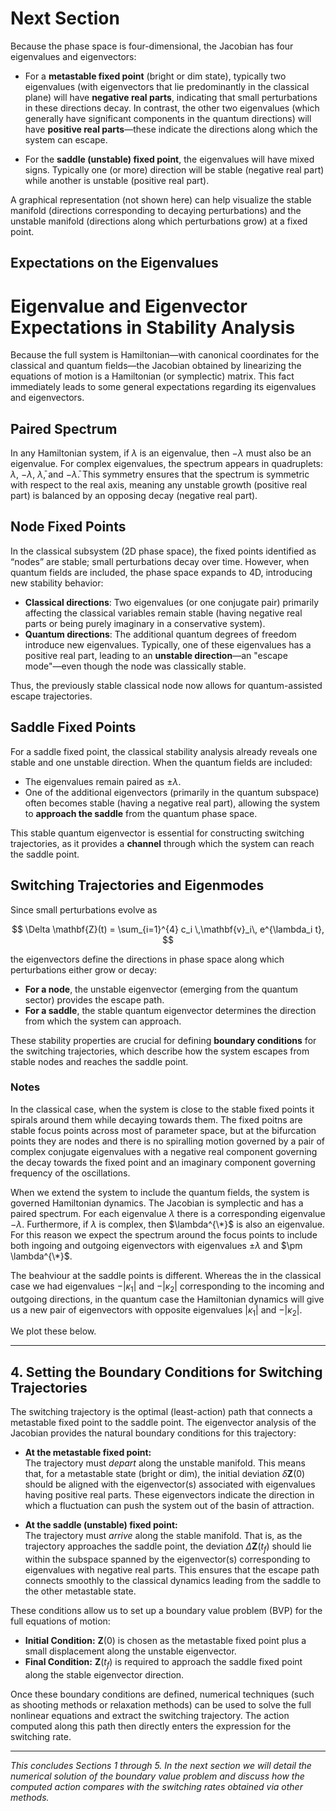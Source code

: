 # Next Section

Because the phase space is four-dimensional, the Jacobian has four eigenvalues and eigenvectors:

- For a **metastable fixed point** (bright or dim state), typically two eigenvalues (with eigenvectors that lie predominantly in the classical plane) will have **negative real parts**, indicating that small perturbations in these directions decay. In contrast, the other two eigenvalues (which generally have significant components in the quantum directions) will have **positive real parts**—these indicate the directions along which the system can escape.
  
- For the **saddle (unstable) fixed point**, the eigenvalues will have mixed signs. Typically one (or more) direction will be stable (negative real part) while another is unstable (positive real part).

A graphical representation (not shown here) can help visualize the stable manifold (directions corresponding to decaying perturbations) and the unstable manifold (directions along which perturbations grow) at a fixed point.

## Expectations on the Eigenvalues

# Eigenvalue and Eigenvector Expectations in Stability Analysis

Because the full system is Hamiltonian—with canonical coordinates for the classical and quantum fields—the Jacobian obtained by linearizing the equations of motion is a Hamiltonian (or symplectic) matrix. This fact immediately leads to some general expectations regarding its eigenvalues and eigenvectors.

## Paired Spectrum

In any Hamiltonian system, if $\lambda$ is an eigenvalue, then $-\lambda$ must also be an eigenvalue. For complex eigenvalues, the spectrum appears in quadruplets: $\lambda$, $-\lambda$, $\bar{\lambda}$, and $-\bar{\lambda}$. This symmetry ensures that the spectrum is symmetric with respect to the real axis, meaning any unstable growth (positive real part) is balanced by an opposing decay (negative real part).

## Node Fixed Points

In the classical subsystem (2D phase space), the fixed points identified as “nodes” are stable; small perturbations decay over time. However, when quantum fields are included, the phase space expands to 4D, introducing new stability behavior:

- **Classical directions**: Two eigenvalues (or one conjugate pair) primarily affecting the classical variables remain stable (having negative real parts or being purely imaginary in a conservative system).
- **Quantum directions**: The additional quantum degrees of freedom introduce new eigenvalues. Typically, one of these eigenvalues has a positive real part, leading to an **unstable direction**—an "escape mode"—even though the node was classically stable.

Thus, the previously stable classical node now allows for quantum-assisted escape trajectories.

## Saddle Fixed Points

For a saddle fixed point, the classical stability analysis already reveals one stable and one unstable direction. When the quantum fields are included:

- The eigenvalues remain paired as $\pm\lambda$.
- One of the additional eigenvectors (primarily in the quantum subspace) often becomes stable (having a negative real part), allowing the system to **approach the saddle** from the quantum phase space.

This stable quantum eigenvector is essential for constructing switching trajectories, as it provides a **channel** through which the system can reach the saddle point.

## Switching Trajectories and Eigenmodes

Since small perturbations evolve as

$$
\Delta \mathbf{Z}(t) = \sum_{i=1}^{4} c_i \,\mathbf{v}_i\, e^{\lambda_i t},
$$

the eigenvectors define the directions in phase space along which perturbations either grow or decay:

- **For a node**, the unstable eigenvector (emerging from the quantum sector) provides the escape path.
- **For a saddle**, the stable quantum eigenvector determines the direction from which the system can approach.

These stability properties are crucial for defining **boundary conditions** for the switching trajectories, which describe how the system escapes from stable nodes and reaches the saddle point.


### Notes

In the classical case, when the system is close to the stable fixed points it spirals around them while decaying towards them. The fixed poitns are stable focus points across most of parameter space, but at the bifurcation points they are nodes and there is no spiralling motion governed by a pair of complex conjugate eigenvalues with a negative real component governing the decay towards the fixed point and an imaginary component governing frequency of the oscillations.

When we extend the system to include the quantum fields, the system is governed Hamiltonian dynamics. The Jacobian is symplectic and has a paired spectrum. For each eigenvalue $\lambda$ there is a corresponding eigenvalue $-\lambda$. Furthermore, if $\lambda$ is complex, then $\lambda^{\*}$ is also an eigenvalue. For this reason we expect the spectrum around the focus points to include both ingoing and outgoing eigenvectors with eigenvalues $\pm \lambda$ and $\pm \lambda^{\*}$.

The beahviour at the saddle points is different. Whereas the in the classical case we had eigenvalues $- \lvert \kappa_1 \rvert$ and $-\lvert \kappa_2 \rvert$ corresponding to the incoming and outgoing directions, in the quantum case the Hamiltonian dynamics will give us a new pair of eigenvectors with opposite eigenvalues $\lvert \kappa_1 \rvert$ and $- \lvert \kappa_2 \rvert$.

We plot these below.

---

## 4. Setting the Boundary Conditions for Switching Trajectories

The switching trajectory is the optimal (least-action) path that connects a metastable fixed point to the saddle point. The eigenvector analysis of the Jacobian provides the natural boundary conditions for this trajectory:

- **At the metastable fixed point:**  
  The trajectory must *depart* along the unstable manifold. This means that, for a metastable state (bright or dim), the initial deviation $\delta \mathbf{Z}(0)$ should be aligned with the eigenvector(s) associated with eigenvalues having positive real parts. These eigenvectors indicate the direction in which a fluctuation can push the system out of the basin of attraction.

- **At the saddle (unstable) fixed point:**  
  The trajectory must *arrive* along the stable manifold. That is, as the trajectory approaches the saddle point, the deviation $\Delta\mathbf{Z}(t_f)$ should lie within the subspace spanned by the eigenvector(s) corresponding to eigenvalues with negative real parts. This ensures that the escape path connects smoothly to the classical dynamics leading from the saddle to the other metastable state.

These conditions allow us to set up a boundary value problem (BVP) for the full equations of motion:
- **Initial Condition:** $\mathbf{Z}(0)$ is chosen as the metastable fixed point plus a small displacement along the unstable eigenvector.
- **Final Condition:** $\mathbf{Z}(t_f)$ is required to approach the saddle fixed point along the stable eigenvector direction.

Once these boundary conditions are defined, numerical techniques (such as shooting methods or relaxation methods) can be used to solve the full nonlinear equations and extract the switching trajectory. The action computed along this path then directly enters the expression for the switching rate.

---

*This concludes Sections 1 through 5. In the next section we will detail the numerical solution of the boundary value problem and discuss how the computed action compares with the switching rates obtained via other methods.*
